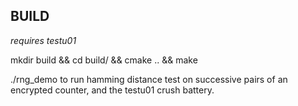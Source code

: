 ## BUILD

*requires testu01*

mkdir build && 
cd build/ && 
cmake .. &&
make

./rng_demo to run hamming distance test on successive pairs of an encrypted counter, and the testu01 crush battery.
